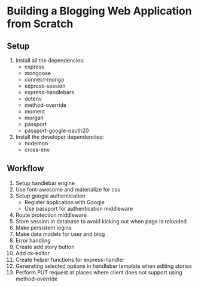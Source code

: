 # Building a Blogging Web Application from Scratch

## Setup
1. Install all the dependencies:
	* express
	* mongoose
	* connect-mongo
	* express-session
	* express-handlebars
	* dotenv
	* method-override
	* moment
	* morgan
	* passport
	* passport-google-oauth20
1. Install the developer dependencies:
	* nodemon
	* cross-env

## Workflow
1. Setup handlebar engine
1. Use font-awesome and materialize for css
1. Setup google authentication
	* Register application with Google
	* Use passport for authentication middleware
1. Route protection middleware
1. Store session in database to avoid kicking out when page is reloaded
1. Make persistent logins
1. Make data models for user and blog
1. Error handling
1. Create add story button
1. Add ck-editor
1. Create helper functions for express-handler
1. Generating selected options in handlebar template when editing stories
1. Perform PUT request at places where client does not support using method-override


